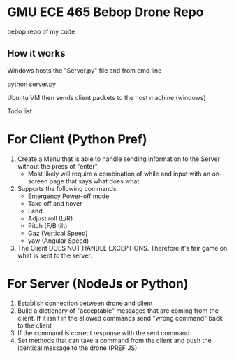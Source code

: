 # GMU ECE 465 Bebop Drone Repo 
bebop repo of my code

## How it works

Windows hosts the "Server.py" file and from cmd line

   python server.py
   
Ubuntu VM then sends client packets to the host machine (windows)    

Todo list

# For Client (Python Pref)
   1. Create a Menu that is able to handle sending information to the Server without the press of "enter"
      * Most likely will require a combination of while and input with an on-screen page that says what does what
   2. Supports the following commands
      * Emergency Power-off mode
      * Take off and hover
      * Land
      * Adjust roll (L/R)
      * Pitch (F/B tilt)
      * Gaz (Vertical Speed)
      * yaw (Angular Speed)
   3. The Client DOES NOT HANDLE EXCEPTIONS. Therefore it's fair game on what is sent *to* the server.
   
# For Server (NodeJs or Python)
   1. Establish connection between drone and client
   2. Build a dictionary of "acceptable" messages that are coming from the client. If it isn't in the allowed commands send "wrong command" back to the client
   3. If the command is correct response with the sent command 
   4. Set methods that can take a command from the client and push the identical message to the drone (PREF JS)
